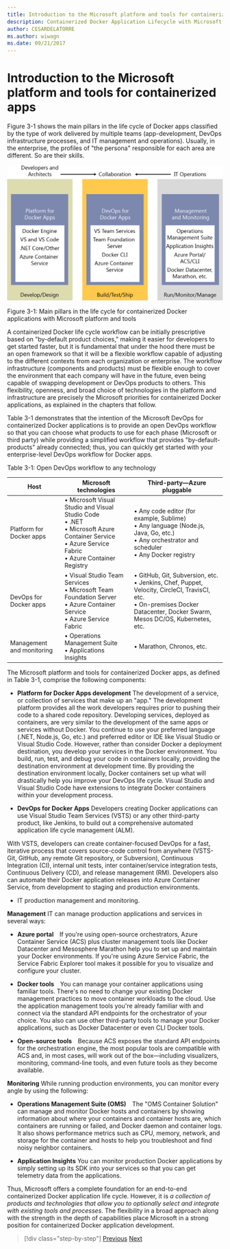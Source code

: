 ```yaml
---
title: Introduction to the Microsoft platform and tools for containerized apps
description: Containerized Docker Application Lifecycle with Microsoft Platform and Tools
author: CESARDELATORRE
ms.author: wiwagn
ms.date: 09/21/2017
---
```

# Introduction to the Microsoft platform and tools for containerized apps


Figure 3-1 shows the main pillars in the life cycle of Docker apps classified by the type of work delivered by multiple teams (app-development, DevOps infrastructure processes, and IT management and operations). Usually, in the enterprise, the profiles of "the persona" responsible for each area are different. So are their skills.

![](./media/image1.png)

Figure 3-1: Main pillars in the life cycle for containerized Docker applications with Microsoft platform and tools

A containerized Docker life cycle workflow can be initially prescriptive based on "by-default product choices," making it easier for developers to get started faster, but it is fundamental that under the hood there must be an open framework so that it will be a flexible workflow capable of adjusting to the different contexts from each organization or enterprise. The workflow infrastructure (components and products) must be flexible enough to cover the environment that each company will have in the future, even being capable of swapping development or DevOps products to others. This flexibility, openness, and broad choice of technologies in the platform and infrastructure are precisely the Microsoft priorities for containerized Docker applications, as explained in the chapters that follow.

Table 3-1 demonstrates that the intention of the Microsoft DevOps for containerized Docker applications is to provide an open DevOps workflow so that you can choose what products to use for each phase (Microsoft or third party) while providing a simplified workflow that provides "by-default-products" already connected; thus, you can quickly get started with your enterprise-level DevOps workflow for Docker apps.

Table 3-1: Open DevOps workflow to any technology

| Host | Microsoft technologies | Third-party—Azure pluggable |
| ---------------------------| ----------------------------------------------------| --------------------------------------------------------------------------------|
| Platform for Docker apps   | • Microsoft Visual Studio and Visual Studio Code<br /> • .NET<br /> • Microsoft Azure Container Service<br /> • Azure Service Fabric<br /> • Azure Container Registry<br /> | • Any code editor (for example, Sublime)<br /> • Any language (Node.js, Java, Go, etc.)<br /> • Any orchestrator and scheduler<br /> • Any Docker registry<br /> |
| DevOps for Docker apps     | • Visual Studio Team Services<br /> • Microsoft Team Foundation Server<br /> • Azure Container Service<br /> • Azure Service Fabric<br /> | • GitHub, Git, Subversion, etc.<br /> • Jenkins, Chef, Puppet, Velocity, CircleCI, TravisCI, etc.<br /> • On-premises Docker Datacenter, Docker Swarm, Mesos DC/OS, Kubernetes, etc.<br /> |
| Management and monitoring  | • Operations Management Suite<br /> • Applications Insights<br /> | • Marathon, Chronos, etc.<br />

The Microsoft platform and tools for containerized Docker apps, as defined in Table 3-1, comprise the following components:

-   **Platform for Docker Apps development** The development of a service, or collection of services that make up an "app." The development platform provides all the work developers requires prior to pushing their code to a shared code repository. Developing services, deployed as containers, are very similar to the development of the same apps or services without Docker. You continue to use your preferred language (.NET, Node.js, Go, etc.) and preferred editor or IDE like Visual Studio or Visual Studio Code. However, rather than consider Docker a deployment destination, you develop your services in the Docker environment. You build, run, test, and debug your code in containers locally, providing the destination environment at development time. By providing the destination environment locally, Docker containers set up what will drastically help you improve your DevOps life cycle. Visual Studio and Visual Studio Code have extensions to integrate Docker containers within your development process.

-   **DevOps for Docker Apps** Developers creating Docker applications can use Visual Studio Team Services (VSTS) or any other third-party product, like Jenkins, to build out a comprehensive automated application life cycle management (ALM).

With VSTS, developers can create container-focused DevOps for a fast, iterative process that covers source-code control from anywhere (VSTS-Git, GitHub, any remote Git repository, or Subversion), Continuous Integration (CI), internal unit tests, inter container/service integration tests, Continuous Delivery (CD), and release management (RM). Developers also can automate their Docker application releases into Azure Container Service, from development to staging and production environments.

-   IT production management and monitoring.

**Management** IT can manage production applications and services in several ways:

-   **Azure portal** If you're using open-source orchestrators, Azure Container Service (ACS) plus cluster management tools like Docker Datacenter and Mesosphere Marathon help you to set up and maintain your Docker environments. If you're using Azure Service Fabric, the Service Fabric Explorer tool makes it possible for you to visualize and configure your cluster.

-   **Docker tools** You can manage your container applications using familiar tools. There's no need to change your existing Docker management practices to move container workloads to the cloud. Use the application management tools you're already familiar with and connect via the standard API endpoints for the orchestrator of your choice. You also can use other third-party tools to manage your Docker applications, such as Docker Datacenter or even CLI Docker tools.

-   **Open-source tools** Because ACS exposes the standard API endpoints for the orchestration engine, the most popular tools are compatible with ACS and, in most cases, will work out of the box—including visualizers, monitoring, command-line tools, and even future tools as they become available.

**Monitoring** While running production environments, you can monitor every angle by using the following:

-   **Operations Management Suite (OMS)** The "OMS Container Solution" can manage and monitor Docker hosts and containers by showing information about where your containers and container hosts are, which containers are running or failed, and Docker daemon and container logs. It also shows performance metrics such as CPU, memory, network, and storage for the container and hosts to help you troubleshoot and find noisy neighbor containers.

-   **Application Insights** You can monitor production Docker applications by simply setting up its SDK into your services so that you can get telemetry data from the applications.

Thus, Microsoft offers a complete foundation for an end-to-end containerized Docker application life cycle. However, it is *a collection of products and technologies that allow you to optionally select and integrate with existing tools and processes*. The flexibility in a broad approach along with the strength in the depth of capabilities place Microsoft in a strong position for containerized Docker application development.

>[!div class="step-by-step"]
[Previous](../Docker-application-lifecycle/containers-foundation-for-devops-collaboration.md)
[Next](../design-develop-containerized-apps/index.md)
